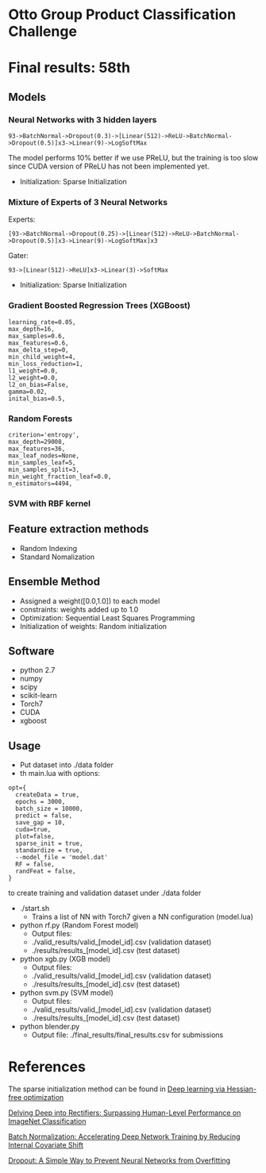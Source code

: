 # Otto Group Product Classification Challenge
# Final results: 58th 

## Models 

### Neural Networks with 3 hidden layers  
  ```
  93->BatchNormal->Dropout(0.3)->[Linear(512)->ReLU->BatchNormal->Dropout(0.5)]x3->Linear(9)->LogSoftMax
  ```
  The model performs 10% better if we use PReLU, but the training is too slow since CUDA version of PReLU has not been implemented yet.
  
* Initialization: Sparse Initialization

### Mixture of Experts of 3 Neural Networks
Experts: 
  
```
[93->BatchNormal->Dropout(0.25)->[Linear(512)->ReLU->BatchNormal->Dropout(0.5)]x3->Linear(9)->LogSoftMax]x3 
```
Gater:
  
```
93->[Linear(512)->ReLU]x3->Linear(3)->SoftMax
```
* Initialization: Sparse Initialization  

### Gradient Boosted Regression Trees (XGBoost)
  ```
  learning_rate=0.05,
  max_depth=16,
  max_samples=0.6,
  max_features=0.6,
  max_delta_step=0,
  min_child_weight=4,
  min_loss_reduction=1,
  l1_weight=0.0,
  l2_weight=0.0,
  l2_on_bias=False,
  gamma=0.02,
  inital_bias=0.5,
  ```
### Random Forests
  ```
  criterion='entropy',
  max_depth=29008, 
  max_features=36,
  max_leaf_nodes=None, 
  min_samples_leaf=5, 
  min_samples_split=3,
  min_weight_fraction_leaf=0.0, 
  n_estimators=4494,
  ```
  
###  SVM with RBF kernel

## Feature extraction methods  
  * Random Indexing 
  * Standard Nomalization   
 

## Ensemble Method   
* Assigned a weight([0.0,1.0]) to each model
* constraints: weights added up to 1.0
* Optimization: Sequential Least Squares Programming
* Initialization of weights: Random initialization

## Software
* python 2.7
* numpy
* scipy
* scikit-learn 
* Torch7
* CUDA
* xgboost

## Usage
* Put dataset into ./data folder
* th main.lua with options:
```
opt={
  createData = true,
  epochs = 3000,
  batch_size = 10000,
  predict = false,
  save_gap = 10,
  cuda=true,
  plot=false,
  sparse_init = true,
  standardize = true,
  --model_file = 'model.dat'
  RF = false,
  randFeat = false,
}
```
to create training and validation dataset under ./data folder
* ./start.sh
    * Trains a list of NN with Torch7 given a NN configuration (model.lua) 
* python rf.py (Random Forest model)
    * Output files: 
    * ./valid_results/valid_[model_id].csv (validation dataset)
    * ./results/results_[model_id].csv  (test dataset)
* python xgb.py (XGB model)
    * Output files: 
    * ./valid_results/valid_[model_id].csv (validation dataset)
    * ./results/results_[model_id].csv  (test dataset)
* python svm.py (SVM model)
    * Output files: 
    * ./valid_results/valid_[model_id].csv (validation dataset)
    * ./results/results_[model_id].csv  (test dataset)
* python blender.py
    * Output file: ./final_results/final_results.csv for submissions

# References
The sparse initialization method can be found in
[Deep learning via Hessian-free optimization](http://machinelearning.wustl.edu/mlpapers/paper_files/icml2010_Martens10.pdf)

[Delving Deep into Rectifiers: Surpassing Human-Level Performance on ImageNet Classification](http://arxiv.org/pdf/1502.01852v1.pdf)

[Batch Normalization: Accelerating Deep Network Training by Reducing Internal Covariate Shift](http://arxiv.org/pdf/1502.03167v3.pdf)

[Dropout: A Simple Way to Prevent Neural Networks from Overfitting](http://www.cs.toronto.edu/~rsalakhu/papers/srivastava14a.pdf)
